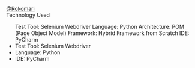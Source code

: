 [@Rokomari](https://www.rokomari.com/book) <br>
Technology Used
<ul> Test Tool: Selenium Webdriver
Language: Python
Architecture: POM (Page Object Model)
Framework: Hybrid Framework from Scratch
IDE: PyCharm
<li>Test Tool: Selenium Webdriver</li>
<li>Language: Python</li>
<li>IDE: PyCharm</li>
</ul>
